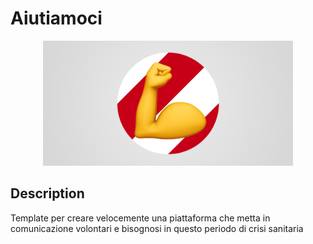 # Aiutiamoci
<p align="center">
  <img width="400"  src="git-social.png">
</p>

## Description
 
Template per creare velocemente una piattaforma che metta in comunicazione volontari e bisognosi in questo periodo di crisi sanitaria
